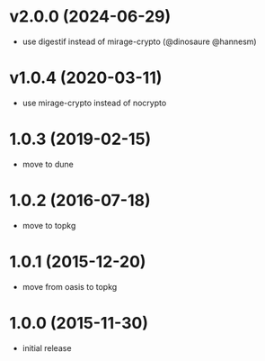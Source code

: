 # v2.0.0 (2024-06-29)

* use digestif instead of mirage-crypto (@dinosaure @hannesm)

# v1.0.4 (2020-03-11)

* use mirage-crypto instead of nocrypto

# 1.0.3 (2019-02-15)

* move to dune

# 1.0.2 (2016-07-18)

* move to topkg

# 1.0.1 (2015-12-20)

* move from oasis to topkg

# 1.0.0 (2015-11-30)

* initial release
